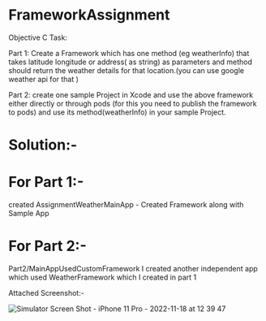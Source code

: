 # FrameworkAssignment

Objective C Task:

Part 1: Create a Framework which has one method (eg weatherInfo) that takes latitude longitude or address( as string) as parameters and method should return the weather details for that location.(you can use google weather api for that )

Part 2: create one sample Project in Xcode and use the above framework either directly or through pods (for this you need to publish the framework to pods) and use its method(weatherInfo) in your sample Project.

# Solution:-

# For Part 1:-

created AssignmentWeatherMainApp - Created Framework along with Sample App

# For Part 2:-

Part2/MainAppUsedCustomFramework
I created another independent app which used WeatherFramework which I created in part 1


Attached Screenshot:-

![Simulator Screen Shot - iPhone 11 Pro - 2022-11-18 at 12 39 47](https://user-images.githubusercontent.com/118456543/202643234-d3a13ac9-7af5-4415-a93f-215cec473f85.png)
